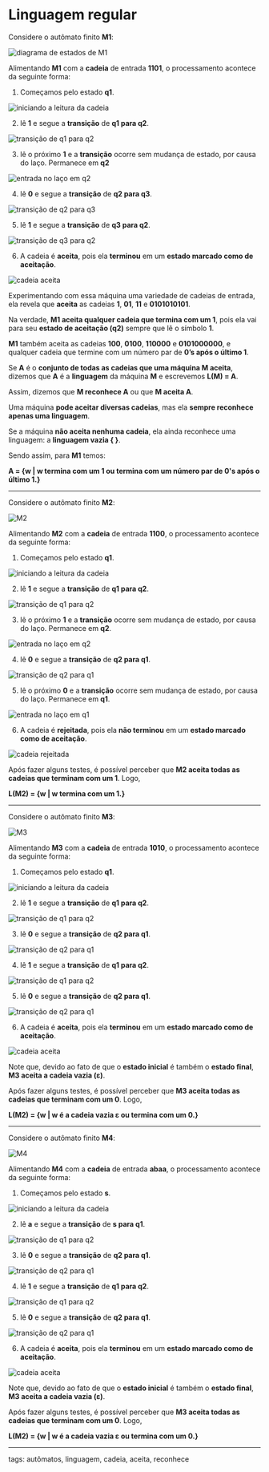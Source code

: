 # Linguagem regular


Considere o autômato finito **M1**:

![diagrama de estados de M1](img/p0001-0.png)

Alimentando **M1** com a **cadeia** de entrada **1101**, o processamento acontece da seguinte forma:

1. Começamos pelo estado **q1**.

![iniciando a leitura da cadeia](img/p0002-0.png)

2. lê **1** e segue a **transição** de **q1 para q2**.

![transição de q1 para q2](img/p0002-1.png)

3. lê o próximo **1** e a **transição** ocorre sem mudança de estado, por causa do laço. Permanece em **q2**

![entrada no laço em q2](img/p0002-2.png)

4. lê **0** e segue a **transição** de **q2 para q3**.

![transição de q2 para q3](img/p0002-3.png)

5. lê **1** e segue a **transição** de **q3 para q2**.

![transição de q3 para q2](img/p0002-4.png)

6. A cadeia é **aceita**, pois ela **terminou** em um **estado marcado como de aceitação**.

![cadeia aceita](img/p0002-5.png)

Experimentando com essa máquina uma variedade de cadeias de entrada, ela revela que **aceita** as cadeias **1**, **01**, **11** e **0101010101**. 

Na verdade, **M1 aceita qualquer cadeia que termina com um 1**, pois ela vai para seu **estado de aceitação (q2)** sempre que lê o símbolo **1**.

**M1** também aceita as cadeias **100**, **0100**, **110000** e **0101000000**, e qualquer cadeia que termine com um número par de **0’s após o último 1**.

Se **A** é o **conjunto de todas as cadeias que uma máquina M aceita**, dizemos que **A** é a **linguagem** da máquina **M** e escrevemos **L(M) = A**.

Assim, dizemos que **M reconhece A** ou que **M aceita A**. 

Uma máquina **pode aceitar diversas cadeias**, mas ela **sempre reconhece apenas uma linguagem**.

Se a máquina **não aceita nenhuma cadeia**, ela ainda reconhece uma linguagem: a **linguagem vazia { }**.

Sendo assim, para **M1** temos:

**A = {w | w termina com um 1 ou termina com um número par de 0's após o último 1.}**


----

Considere o autômato finito **M2**:

![M2](img/p0001-14.png)

Alimentando **M2** com a **cadeia** de entrada **1100**, o processamento acontece da seguinte forma:

1. Começamos pelo estado **q1**.

![iniciando a leitura da cadeia](img/p0002-6.png)

2. lê **1** e segue a **transição** de **q1 para q2**.

![transição de q1 para q2](img/p0002-7.png)

3. lê o próximo **1** e a **transição** ocorre sem mudança de estado, por causa do laço. Permanece em **q2**.

![entrada no laço em q2](img/p0002-8.png)

4. lê **0** e segue a **transição** de **q2 para q1**.

![transição de q2 para q1](img/p0002-9.png)

5. lê o próximo **0** e a **transição** ocorre sem mudança de estado, por causa do laço. Permanece em **q1**.

![entrada no laço em q1](img/p0002-10.png)

6. A cadeia é **rejeitada**, pois ela **não terminou** em um **estado marcado como de aceitação**.

![cadeia rejeitada](img/p0002-11.png)

Após fazer alguns testes, é possível perceber que **M2 aceita todas as cadeias que terminam com um 1**. Logo,

**L(M2) = {w | w termina com um 1.}**


----

Considere o autômato finito **M3**:

![M3](img/p0001-18.png)

Alimentando **M3** com a **cadeia** de entrada **1010**, o processamento acontece da seguinte forma:

1. Começamos pelo estado **q1**.

![iniciando a leitura da cadeia](img/p0002-12.png)

2. lê **1** e segue a **transição** de **q1 para q2**.

![transição de q1 para q2](img/p0002-13.png)

3. lê **0** e segue a **transição** de **q2 para q1**.

![transição de q2 para q1](img/p0002-14.png)

4. lê **1** e segue a **transição** de **q1 para q2**.

![transição de q1 para q2](img/p0002-15.png)

5. lê **0** e segue a **transição** de **q2 para q1**.

![transição de q2 para q1](img/p0002-16.png)

6. A cadeia é **aceita**, pois ela **terminou** em um **estado marcado como de aceitação**.

![cadeia aceita](img/p0002-17.png)

Note que, devido ao fato de que o **estado inicial** é também o **estado final**, **M3 aceita a cadeia vazia (ε)**.

Após fazer alguns testes, é possível perceber que **M3 aceita todas as cadeias que terminam com um 0**. Logo,

**L(M2) = {w | w é a cadeia vazia ε ou termina com um 0.}**


----

Considere o autômato finito **M4**:

![M4](img/p0001-21.png)

Alimentando **M4** com a **cadeia** de entrada **abaa**, o processamento acontece da seguinte forma:

1. Começamos pelo estado **s**.

![iniciando a leitura da cadeia](img/p0002-18.png)

2. lê **a** e segue a **transição** de **s para q1**.

![transição de q1 para q2](img/p0002-13.png)

3. lê **0** e segue a **transição** de **q2 para q1**.

![transição de q2 para q1](img/p0002-14.png)

4. lê **1** e segue a **transição** de **q1 para q2**.

![transição de q1 para q2](img/p0002-15.png)

5. lê **0** e segue a **transição** de **q2 para q1**.

![transição de q2 para q1](img/p0002-16.png)

6. A cadeia é **aceita**, pois ela **terminou** em um **estado marcado como de aceitação**.

![cadeia aceita](img/p0002-17.png)

Note que, devido ao fato de que o **estado inicial** é também o **estado final**, **M3 aceita a cadeia vazia (ε)**.

Após fazer alguns testes, é possível perceber que **M3 aceita todas as cadeias que terminam com um 0**. Logo,

**L(M2) = {w | w é a cadeia vazia ε ou termina com um 0.}**


----

tags: autômatos, linguagem, cadeia, aceita, reconhece
